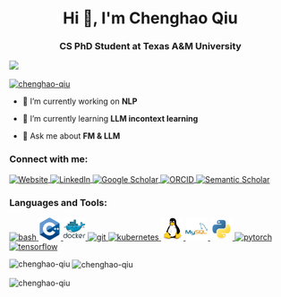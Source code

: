 <h1 align="center">Hi 👋, I'm Chenghao Qiu</h1>

<h3 align="center">CS PhD Student at Texas A&M University</h3>

<img src="https://count.getloli.com/get/@:Chenghao-Qiu?theme=3d-num" />

<p align="left"> <a href="https://github.com/ryo-ma/github-profile-trophy"><img src="https://github-profile-trophy.vercel.app/?username=chenghao-qiu" alt="chenghao-qiu" /></a> </p>

- 🔭 I’m currently working on **NLP**

- 🌱 I’m currently learning **LLM incontext learning**

- 💬 Ask me about **FM & LLM**

<h3 align="left">Connect with me:</h3>
<p align="left">

<!-- Personal Website -->
<a href="https://chenghao-qiu.github.io" target="_blank">
  <img align="center" src="https://raw.githubusercontent.com/simple-icons/simple-icons/develop/icons/github.svg" alt="Website" height="30" width="40" />
</a>

<!-- LinkedIn -->
<a href="https://linkedin.com/in/chenghao-qiu" target="_blank">
  <img align="center" src="https://cdn.jsdelivr.net/npm/simple-icons@v3/icons/linkedin.svg" alt="LinkedIn" height="30" width="40" />
</a>

<!-- Google Scholar -->
<a href="https://scholar.google.com/citations?user=ZRkB1E0AAAAJ&hl=en" target="_blank">
  <img align="center" src="https://raw.githubusercontent.com/simple-icons/simple-icons/develop/icons/googlescholar.svg" alt="Google Scholar" height="30" width="40" />
</a>

<!-- ORCID -->
<a href="https://orcid.org/0009-0009-1819-8012" target="_blank">
  <img align="center" src="https://raw.githubusercontent.com/simple-icons/simple-icons/develop/icons/orcid.svg" alt="ORCID" height="30" width="40" />
</a>

<!-- Semantic Scholar -->
<a href="https://www.semanticscholar.org/author/Chenghao-Qiu/2358457454" target="_blank">
  <img align="center" src="https://raw.githubusercontent.com/simple-icons/simple-icons/develop/icons/semanticscholar.svg" alt="Semantic Scholar" height="30" width="40" />
</a>

</p>

<h3 align="left">Languages and Tools:</h3>
<p align="left"> <a href="https://www.gnu.org/software/bash/" target="_blank" rel="noreferrer"> <img src="https://www.vectorlogo.zone/logos/gnu_bash/gnu_bash-icon.svg" alt="bash" width="40" height="40"/> </a> <a href="https://www.w3schools.com/cpp/" target="_blank" rel="noreferrer"> <img src="https://raw.githubusercontent.com/devicons/devicon/master/icons/cplusplus/cplusplus-original.svg" alt="cplusplus" width="40" height="40"/> </a> <a href="https://www.docker.com/" target="_blank" rel="noreferrer"> <img src="https://raw.githubusercontent.com/devicons/devicon/master/icons/docker/docker-original-wordmark.svg" alt="docker" width="40" height="40"/> </a> <a href="https://git-scm.com/" target="_blank" rel="noreferrer"> <img src="https://www.vectorlogo.zone/logos/git-scm/git-scm-icon.svg" alt="git" width="40" height="40"/> </a> <a href="https://kubernetes.io" target="_blank" rel="noreferrer"> <img src="https://www.vectorlogo.zone/logos/kubernetes/kubernetes-icon.svg" alt="kubernetes" width="40" height="40"/> </a> <a href="https://www.linux.org/" target="_blank" rel="noreferrer"> <img src="https://raw.githubusercontent.com/devicons/devicon/master/icons/linux/linux-original.svg" alt="linux" width="40" height="40"/> </a> <a href="https://www.mysql.com/" target="_blank" rel="noreferrer"> <img src="https://raw.githubusercontent.com/devicons/devicon/master/icons/mysql/mysql-original-wordmark.svg" alt="mysql" width="40" height="40"/> </a> <a href="https://www.python.org" target="_blank" rel="noreferrer"> <img src="https://raw.githubusercontent.com/devicons/devicon/master/icons/python/python-original.svg" alt="python" width="40" height="40"/> </a> <a href="https://pytorch.org/" target="_blank" rel="noreferrer"> <img src="https://www.vectorlogo.zone/logos/pytorch/pytorch-icon.svg" alt="pytorch" width="40" height="40"/> </a> <a href="https://www.tensorflow.org" target="_blank" rel="noreferrer"> <img src="https://www.vectorlogo.zone/logos/tensorflow/tensorflow-icon.svg" alt="tensorflow" width="40" height="40"/> </a> </p>

<p><img align="left" src="https://github-readme-stats.vercel.app/api/top-langs?username=chenghao-qiu&show_icons=true&locale=en&layout=compact" alt="chenghao-qiu" /></p>

<p>&nbsp;<img align="center" src="https://github-readme-stats.vercel.app/api?username=chenghao-qiu&show_icons=true&locale=en" alt="chenghao-qiu" /></p>

<p><img align="center" src="https://github-readme-streak-stats.herokuapp.com/?user=chenghao-qiu&" alt="chenghao-qiu" /></p>
